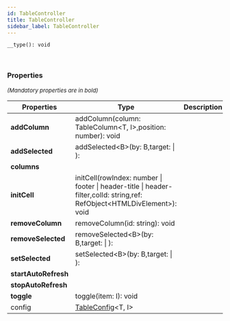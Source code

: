 ```yaml
---
id: TableController
title: TableController
sidebar_label: TableController
---
```


```tsx
__type(): void
```
<br/>



### Properties

<font size="2"><i>(Mandatory properties are in bold)</i></font>

| Properties | Type | Description |
| --------- | ---- | ----------- |
| **addColumn** | addColumn(column: TableColumn<T, I\>,position: number): void |  |
| **addSelected** | addSelected<B\>(by: B,target:  \| ):  |  |
| **columns** |  |  |
| **initCell** | initCell(rowIndex: number \| footer \| header-title \| header-filter,colId: string,ref: RefObject<HTMLDivElement\>): void |  |
| **removeColumn** | removeColumn(id: string): void |  |
| **removeSelected** | removeSelected<B\>(by: B,target:  \| ):  |  |
| **setSelected** | setSelected<B\>(by: B,target:  \| ):  |  |
| **startAutoRefresh** |  |  |
| **stopAutoRefresh** |  |  |
| **toggle** | toggle(item: I): void |  |
| config | [TableConfig](/api2/types/TableConfig.md)<T, I\> |  |

